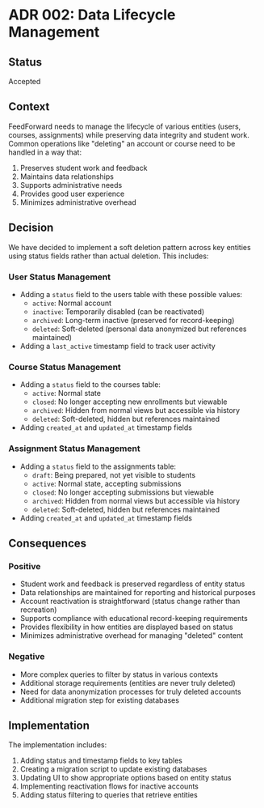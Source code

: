 # ADR 002: Data Lifecycle Management

## Status

Accepted

## Context

FeedForward needs to manage the lifecycle of various entities (users, courses, assignments) while preserving data integrity and student work. Common operations like "deleting" an account or course need to be handled in a way that:

1. Preserves student work and feedback
2. Maintains data relationships
3. Supports administrative needs
4. Provides good user experience
5. Minimizes administrative overhead

## Decision

We have decided to implement a soft deletion pattern across key entities using status fields rather than actual deletion. This includes:

### User Status Management
- Adding a `status` field to the users table with these possible values:
  - `active`: Normal account
  - `inactive`: Temporarily disabled (can be reactivated)
  - `archived`: Long-term inactive (preserved for record-keeping)
  - `deleted`: Soft-deleted (personal data anonymized but references maintained)
- Adding a `last_active` timestamp field to track user activity

### Course Status Management
- Adding a `status` field to the courses table:
  - `active`: Normal state
  - `closed`: No longer accepting new enrollments but viewable
  - `archived`: Hidden from normal views but accessible via history
  - `deleted`: Soft-deleted, hidden but references maintained
- Adding `created_at` and `updated_at` timestamp fields

### Assignment Status Management
- Adding a `status` field to the assignments table:
  - `draft`: Being prepared, not yet visible to students
  - `active`: Normal state, accepting submissions
  - `closed`: No longer accepting submissions but viewable
  - `archived`: Hidden from normal views but accessible via history
  - `deleted`: Soft-deleted, hidden but references maintained
- Adding `created_at` and `updated_at` timestamp fields

## Consequences

### Positive

- Student work and feedback is preserved regardless of entity status
- Data relationships are maintained for reporting and historical purposes
- Account reactivation is straightforward (status change rather than recreation)
- Supports compliance with educational record-keeping requirements
- Provides flexibility in how entities are displayed based on status
- Minimizes administrative overhead for managing "deleted" content

### Negative

- More complex queries to filter by status in various contexts
- Additional storage requirements (entities are never truly deleted)
- Need for data anonymization processes for truly deleted accounts
- Additional migration step for existing databases

## Implementation

The implementation includes:
1. Adding status and timestamp fields to key tables
2. Creating a migration script to update existing databases
3. Updating UI to show appropriate options based on entity status
4. Implementing reactivation flows for inactive accounts
5. Adding status filtering to queries that retrieve entities